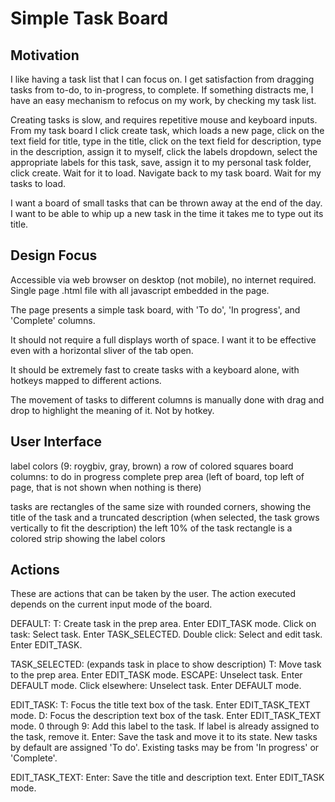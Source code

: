 # Simple Task Board

## Motivation

I like having a task list that I can focus on. I get satisfaction from dragging tasks from to-do, to in-progress, to complete. If something distracts me, I have an easy mechanism to refocus on my work, by checking my task list.

Creating tasks is slow, and requires repetitive mouse and keyboard inputs. From my task board I click create task, which loads a new page, click on the text field for title, type in the title, click on the text field for description, type in the description, assign it to myself, click the labels dropdown, select the appropriate labels for this task, save, assign it to my personal task folder, click create. Wait for it to load. Navigate back to my task board. Wait for my tasks to load.

I want a board of small tasks that can be thrown away at the end of the day. I want to be able to whip up a new task in the time it takes me to type out its title.

## Design Focus

Accessible via web browser on desktop (not mobile), no internet required. Single page .html file with all javascript embedded in the page.

The page presents a simple task board, with 'To do', 'In progress', and 'Complete' columns.

It should not require a full displays worth of space. I want it to be effective even with a horizontal sliver of the tab open.

It should be extremely fast to create tasks with a keyboard alone, with hotkeys mapped to different actions.

The movement of tasks to different columns is manually done with drag and drop to highlight the meaning of it. Not by hotkey.

## User Interface

label colors (9: roygbiv, gray, brown)
  a row of colored squares
board columns:
  to do
  in progress
  complete
prep area (left of board, top left of page, that is not shown when nothing is there)

tasks are rectangles of the same size with rounded corners, showing the title of the task and a truncated description (when selected, the task grows vertically to fit the description)
the left 10% of the task rectangle is a colored strip showing the label colors

## Actions

These are actions that can be taken by the user. The action executed depends on the current input mode of the board.

DEFAULT:
T: Create task in the prep area. Enter EDIT_TASK mode.
Click on task: Select task. Enter TASK_SELECTED.
Double click: Select and edit task. Enter EDIT_TASK.

TASK_SELECTED:
(expands task in place to show description)
T: Move task to the prep area. Enter EDIT_TASK mode.
ESCAPE: Unselect task. Enter DEFAULT mode.
Click elsewhere: Unselect task. Enter DEFAULT mode.

EDIT_TASK:
T: Focus the title text box of the task. Enter EDIT_TASK_TEXT mode.
D: Focus the description text box of the task. Enter EDIT_TASK_TEXT mode.
0 through 9: Add this label to the task. If label is already assigned to the task, remove it.
Enter: Save the task and move it to its state. New tasks by default are assigned 'To do'. Existing tasks may be from 'In progress' or 'Complete'.

EDIT_TASK_TEXT:
Enter: Save the title and description text. Enter EDIT_TASK mode.
